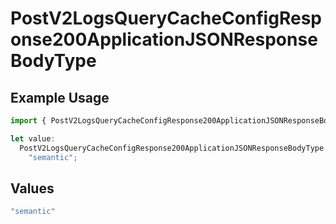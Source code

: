 # PostV2LogsQueryCacheConfigResponse200ApplicationJSONResponseBodyType

## Example Usage

```typescript
import { PostV2LogsQueryCacheConfigResponse200ApplicationJSONResponseBodyType } from "orq-poc-typescript-multi-env-version/models/operations";

let value:
  PostV2LogsQueryCacheConfigResponse200ApplicationJSONResponseBodyType =
    "semantic";
```

## Values

```typescript
"semantic"
```